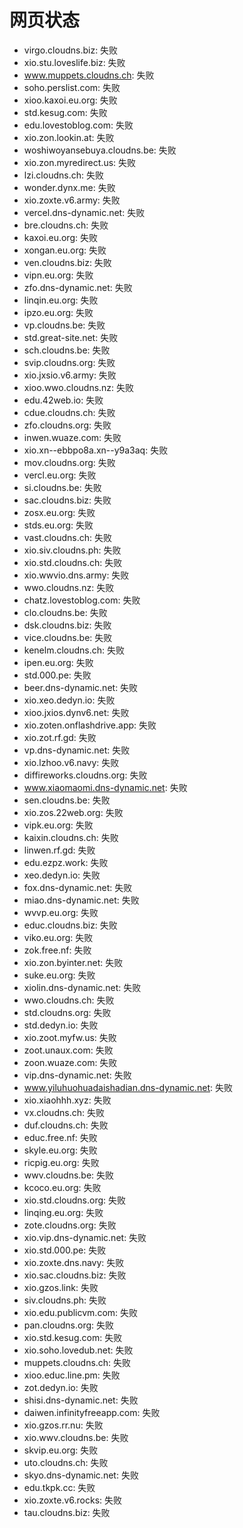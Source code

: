 # 网页状态
- virgo.cloudns.biz: 失败
- xio.stu.loveslife.biz: 失败
- www.muppets.cloudns.ch: 失败
- soho.perslist.com: 失败
- xioo.kaxoi.eu.org: 失败
- std.kesug.com: 失败
- edu.lovestoblog.com: 失败
- xio.zon.lookin.at: 失败
- woshiwoyansebuya.cloudns.be: 失败
- xio.zon.myredirect.us: 失败
- lzi.cloudns.ch: 失败
- wonder.dynx.me: 失败
- xio.zoxte.v6.army: 失败
- vercel.dns-dynamic.net: 失败
- bre.cloudns.ch: 失败
- kaxoi.eu.org: 失败
- xongan.eu.org: 失败
- ven.cloudns.biz: 失败
- vipn.eu.org: 失败
- zfo.dns-dynamic.net: 失败
- linqin.eu.org: 失败
- ipzo.eu.org: 失败
- vp.cloudns.be: 失败
- std.great-site.net: 失败
- sch.cloudns.be: 失败
- svip.cloudns.org: 失败
- xio.jxsio.v6.army: 失败
- xioo.wwo.cloudns.nz: 失败
- edu.42web.io: 失败
- cdue.cloudns.ch: 失败
- zfo.cloudns.org: 失败
- inwen.wuaze.com: 失败
- xio.xn--ebbpo8a.xn--y9a3aq: 失败
- mov.cloudns.org: 失败
- vercl.eu.org: 失败
- si.cloudns.be: 失败
- sac.cloudns.biz: 失败
- zosx.eu.org: 失败
- stds.eu.org: 失败
- vast.cloudns.ch: 失败
- xio.siv.cloudns.ph: 失败
- xio.std.cloudns.ch: 失败
- xio.wwvio.dns.army: 失败
- wwo.cloudns.nz: 失败
- chatz.lovestoblog.com: 失败
- clo.cloudns.be: 失败
- dsk.cloudns.biz: 失败
- vice.cloudns.be: 失败
- kenelm.cloudns.ch: 失败
- ipen.eu.org: 失败
- std.000.pe: 失败
- beer.dns-dynamic.net: 失败
- xio.xeo.dedyn.io: 失败
- xioo.jxios.dynv6.net: 失败
- xio.zoten.onflashdrive.app: 失败
- xio.zot.rf.gd: 失败
- vp.dns-dynamic.net: 失败
- xio.lzhoo.v6.navy: 失败
- diffireworks.cloudns.org: 失败
- www.xiaomaomi.dns-dynamic.net: 失败
- sen.cloudns.be: 失败
- xio.zos.22web.org: 失败
- vipk.eu.org: 失败
- kaixin.cloudns.ch: 失败
- linwen.rf.gd: 失败
- edu.ezpz.work: 失败
- xeo.dedyn.io: 失败
- fox.dns-dynamic.net: 失败
- miao.dns-dynamic.net: 失败
- wvvp.eu.org: 失败
- educ.cloudns.biz: 失败
- viko.eu.org: 失败
- zok.free.nf: 失败
- xio.zon.byinter.net: 失败
- suke.eu.org: 失败
- xiolin.dns-dynamic.net: 失败
- wwo.cloudns.ch: 失败
- std.cloudns.org: 失败
- std.dedyn.io: 失败
- xio.zoot.myfw.us: 失败
- zoot.unaux.com: 失败
- zoon.wuaze.com: 失败
- vip.dns-dynamic.net: 失败
- www.yiluhuohuadaishadian.dns-dynamic.net: 失败
- xio.xiaohhh.xyz: 失败
- vx.cloudns.ch: 失败
- duf.cloudns.ch: 失败
- educ.free.nf: 失败
- skyle.eu.org: 失败
- ricpig.eu.org: 失败
- wwv.cloudns.be: 失败
- kcoco.eu.org: 失败
- xio.std.cloudns.org: 失败
- linqing.eu.org: 失败
- zote.cloudns.org: 失败
- xio.vip.dns-dynamic.net: 失败
- xio.std.000.pe: 失败
- xio.zoxte.dns.navy: 失败
- xio.sac.cloudns.biz: 失败
- xio.gzos.link: 失败
- siv.cloudns.ph: 失败
- xio.edu.publicvm.com: 失败
- pan.cloudns.org: 失败
- xio.std.kesug.com: 失败
- xio.soho.lovedub.net: 失败
- muppets.cloudns.ch: 失败
- xioo.educ.line.pm: 失败
- zot.dedyn.io: 失败
- shisi.dns-dynamic.net: 失败
- daiwen.infinityfreeapp.com: 失败
- xio.gzos.rr.nu: 失败
- xio.wwv.cloudns.be: 失败
- skvip.eu.org: 失败
- uto.cloudns.ch: 失败
- skyo.dns-dynamic.net: 失败
- edu.tkpk.cc: 失败
- xio.zoxte.v6.rocks: 失败
- tau.cloudns.biz: 失败
